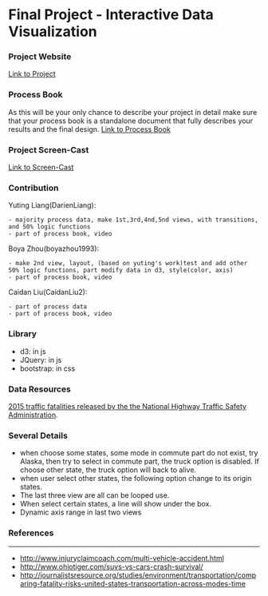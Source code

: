 Final Project - Interactive Data Visualization  
===
### Project Website

[Link to Project]()

### Process Book

As this will be your only chance to describe your project in detail make sure that your process book is a standalone document that fully describes your results and the final design. 
[Link to Process Book](https://github.com/boyazhou1993/DataVisFinal/blob/master/ProcessBook.pdf) 

### Project Screen-Cast

[Link to Screen-Cast](https://github.com/boyazhou1993/DataVisFinal/blob/master/dataVisFinal_Yuting_Boya_Caidan.mp4)

### Contribution

Yuting Liang(DarienLiang): 

    - majority process data, make 1st,3rd,4nd,5nd views, with transitions, and 50% logic functions
    - part of process book, video

Boya Zhou(boyazhou1993):

    - make 2nd view, layout, (based on yuting's work)test and add other 50% logic functions, part modify data in d3, style(color, axis)
    - part of process book, video

Caidan Liu(CaidanLiu2):

    - part of process data
    - part of process book, video

### Library
- d3: in js
- JQuery: in js
- bootstrap: in css

### Data Resources

[2015 traffic fatalities released by the the National Highway Traffic Safety Administration](https://www.whitehouse.gov/blog/2016/08/29/2015-traffic-fatalities-data-has-just-been-released-call-action-download-and-analyze).

### Several Details
- when choose some states, some mode in commute part do not exist, try Alaska, then try to select in commute part, the truck option is disabled. If choose other state, the truck option will back to alive.
- when user select other states, the following option change to its origin states.
- The last three view are all can be looped use.
- When select certain states, a line will show under the box.
- Dynamic axis range in last two views

### References
---

- http://www.injuryclaimcoach.com/multi-vehicle-accident.html
- http://www.ohiotiger.com/suvs-vs-cars-crash-survival/
- http://journalistsresource.org/studies/environment/transportation/comparing-fatality-risks-united-states-transportation-across-modes-time
